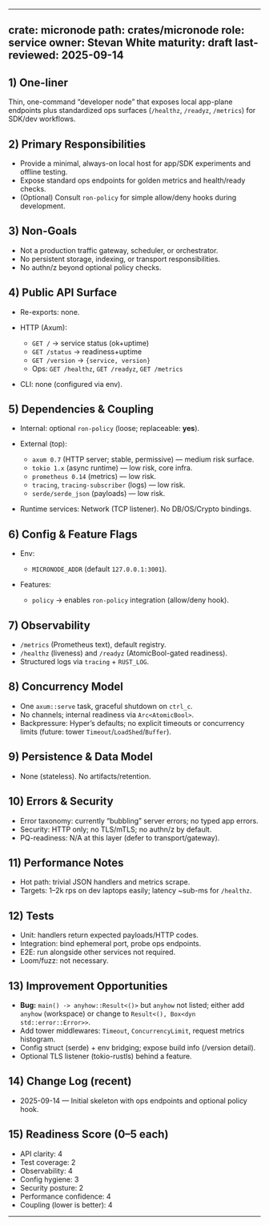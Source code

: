 
---

crate: micronode
path: crates/micronode
role: service
owner: Stevan White
maturity: draft
last-reviewed: 2025-09-14
-------------------------

## 1) One-liner

Thin, one-command “developer node” that exposes local app-plane endpoints plus standardized ops surfaces (`/healthz`, `/readyz`, `/metrics`) for SDK/dev workflows.

## 2) Primary Responsibilities

* Provide a minimal, always-on local host for app/SDK experiments and offline testing.
* Expose standard ops endpoints for golden metrics and health/ready checks.
* (Optional) Consult `ron-policy` for simple allow/deny hooks during development.

## 3) Non-Goals

* Not a production traffic gateway, scheduler, or orchestrator.
* No persistent storage, indexing, or transport responsibilities.
* No authn/z beyond optional policy checks.

## 4) Public API Surface

* Re-exports: none.
* HTTP (Axum):

  * `GET /` → service status (ok+uptime)
  * `GET /status` → readiness+uptime
  * `GET /version` → `{service, version}`
  * Ops: `GET /healthz`, `GET /readyz`, `GET /metrics`
* CLI: none (configured via env).

## 5) Dependencies & Coupling

* Internal: optional `ron-policy` (loose; replaceable: **yes**).
* External (top):

  * `axum 0.7` (HTTP server; stable, permissive) — medium risk surface.
  * `tokio 1.x` (async runtime) — low risk, core infra.
  * `prometheus 0.14` (metrics) — low risk.
  * `tracing`, `tracing-subscriber` (logs) — low risk.
  * `serde/serde_json` (payloads) — low risk.
* Runtime services: Network (TCP listener). No DB/OS/Crypto bindings.

## 6) Config & Feature Flags

* Env:

  * `MICRONODE_ADDR` (default `127.0.0.1:3001`).
* Features:

  * `policy` → enables `ron-policy` integration (allow/deny hook).

## 7) Observability

* `/metrics` (Prometheus text), default registry.
* `/healthz` (liveness) and `/readyz` (AtomicBool-gated readiness).
* Structured logs via `tracing` + `RUST_LOG`.

## 8) Concurrency Model

* One `axum::serve` task, graceful shutdown on `ctrl_c`.
* No channels; internal readiness via `Arc<AtomicBool>`.
* Backpressure: Hyper’s defaults; no explicit timeouts or concurrency limits (future: tower `Timeout`/`LoadShed`/`Buffer`).

## 9) Persistence & Data Model

* None (stateless). No artifacts/retention.

## 10) Errors & Security

* Error taxonomy: currently “bubbling” server errors; no typed app errors.
* Security: HTTP only; no TLS/mTLS; no authn/z by default.
* PQ-readiness: N/A at this layer (defer to transport/gateway).

## 11) Performance Notes

* Hot path: trivial JSON handlers and metrics scrape.
* Targets: 1–2k rps on dev laptops easily; latency \~sub-ms for `/healthz`.

## 12) Tests

* Unit: handlers return expected payloads/HTTP codes.
* Integration: bind ephemeral port, probe ops endpoints.
* E2E: run alongside other services not required.
* Loom/fuzz: not necessary.

## 13) Improvement Opportunities

* **Bug:** `main() -> anyhow::Result<()>` but `anyhow` not listed; either add `anyhow` (workspace) or change to `Result<(), Box<dyn std::error::Error>>`.
* Add tower middlewares: `Timeout`, `ConcurrencyLimit`, request metrics histogram.
* Config struct (serde) + env bridging; expose build info (/version detail).
* Optional TLS listener (tokio-rustls) behind a feature.

## 14) Change Log (recent)

* 2025-09-14 — Initial skeleton with ops endpoints and optional policy hook.

## 15) Readiness Score (0–5 each)

* API clarity: 4
* Test coverage: 2
* Observability: 4
* Config hygiene: 3
* Security posture: 2
* Performance confidence: 4
* Coupling (lower is better): 4

---
